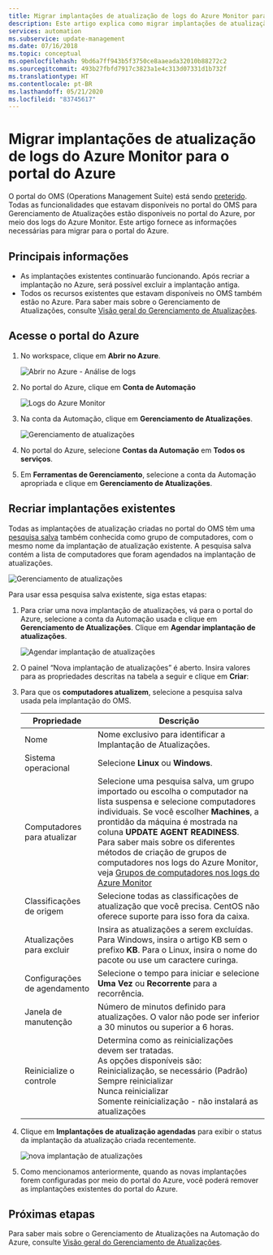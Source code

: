 ```yaml
---
title: Migrar implantações de atualização de logs do Azure Monitor para o portal do Azure
description: Este artigo explica como migrar implantações de atualização de logs do Azure Monitor para o portal do Azure.
services: automation
ms.subservice: update-management
ms.date: 07/16/2018
ms.topic: conceptual
ms.openlocfilehash: 9bd6a7ff943b5f3750ce8aaeada32010b88272c2
ms.sourcegitcommit: 493b27fbfd7917c3823a1e4c313d07331d1b732f
ms.translationtype: HT
ms.contentlocale: pt-BR
ms.lasthandoff: 05/21/2020
ms.locfileid: "83745617"
---
```

# <a name="migrate-azure-monitor-logs-update-deployments-to-azure-portal"></a>Migrar implantações de atualização de logs do Azure Monitor para o portal do Azure

O portal do OMS (Operations Management Suite) está sendo [preterido](../azure-monitor/platform/oms-portal-transition.md). Todas as funcionalidades que estavam disponíveis no portal do OMS para Gerenciamento de Atualizações estão disponíveis no portal do Azure, por meio dos logs do Azure Monitor. Este artigo fornece as informações necessárias para migrar para o portal do Azure.

## <a name="key-information"></a>Principais informações

* As implantações existentes continuarão funcionando. Após recriar a implantação no Azure, será possível excluir a implantação antiga.
* Todos os recursos existentes que estavam disponíveis no OMS também estão no Azure. Para saber mais sobre o Gerenciamento de Atualizações, consulte [Visão geral do Gerenciamento de Atualizações](automation-update-management.md).

## <a name="access-the-azure-portal"></a>Acesse o portal do Azure

1. No workspace, clique em **Abrir no Azure**. 

    ![Abrir no Azure - Análise de logs](media/migrate-oms-update-deployments/link-to-azure-portal.png)

2. No portal do Azure, clique em **Conta de Automação**

    ![Logs do Azure Monitor](media/migrate-oms-update-deployments/log-analytics.png)

3. Na conta da Automação, clique em **Gerenciamento de Atualizações**.

    ![Gerenciamento de atualizações](media/migrate-oms-update-deployments/azure-automation.png)

4. No portal do Azure, selecione **Contas da Automação** em **Todos os serviços**. 

5. Em **Ferramentas de Gerenciamento**, selecione a conta da Automação apropriada e clique em **Gerenciamento de Atualizações**.

## <a name="recreate-existing-deployments"></a>Recriar implantações existentes

Todas as implantações de atualização criadas no portal do OMS têm uma [pesquisa salva](../azure-monitor/platform/computer-groups.md) também conhecida como grupo de computadores, com o mesmo nome da implantação de atualização existente. A pesquisa salva contém a lista de computadores que foram agendados na implantação de atualizações.

![Gerenciamento de atualizações](media/migrate-oms-update-deployments/oms-deployment.png)

Para usar essa pesquisa salva existente, siga estas etapas:

1. Para criar uma nova implantação de atualizações, vá para o portal do Azure, selecione a conta da Automação usada e clique em **Gerenciamento de Atualizações**. Clique em **Agendar implantação de atualizações**.

    ![Agendar implantação de atualizações](media/migrate-oms-update-deployments/schedule-update-deployment.png)

2. O painel “Nova implantação de atualizações” é aberto. Insira valores para as propriedades descritas na tabela a seguir e clique em **Criar**:

3. Para que os **computadores atualizem**, selecione a pesquisa salva usada pela implantação do OMS.

    | Propriedade | Descrição |
    | --- | --- |
    |Nome |Nome exclusivo para identificar a Implantação de Atualizações. |
    |Sistema operacional| Selecione **Linux** ou **Windows**.|
    |Computadores para atualizar |Selecione uma pesquisa salva, um grupo importado ou escolha o computador na lista suspensa e selecione computadores individuais. Se você escolher **Machines**, a prontidão da máquina é mostrada na coluna **UPDATE AGENT READINESS**.</br> Para saber mais sobre os diferentes métodos de criação de grupos de computadores nos logs do Azure Monitor, veja [Grupos de computadores nos logs do Azure Monitor](../azure-monitor/platform/computer-groups.md) |
    |Classificações de origem|Selecione todas as classificações de atualização que você precisa. CentOS não oferece suporte para isso fora da caixa.|
    |Atualizações para excluir|Insira as atualizações a serem excluídas. Para Windows, insira o artigo KB sem o prefixo **KB**. Para o Linux, insira o nome do pacote ou use um caractere curinga.  |
    |Configurações de agendamento|Selecione o tempo para iniciar e selecione **Uma Vez** ou **Recorrente** para a recorrência. | 
    | Janela de manutenção |Número de minutos definido para atualizações. O valor não pode ser inferior a 30 minutos ou superior a 6 horas. |
    | Reinicialize o controle| Determina como as reinicializações devem ser tratadas.</br>As opções disponíveis são:</br>Reinicialização, se necessário (Padrão)</br>Sempre reinicializar</br>Nunca reinicializar</br>Somente reinicialização - não instalará as atualizações|

4. Clique em **Implantações de atualização agendadas** para exibir o status da implantação da atualização criada recentemente.

    ![nova implantação de atualizações](media/migrate-oms-update-deployments/new-update-deployment.png)

5. Como mencionamos anteriormente, quando as novas implantações forem configuradas por meio do portal do Azure, você poderá remover as implantações existentes do portal do Azure.

## <a name="next-steps"></a>Próximas etapas

Para saber mais sobre o Gerenciamento de Atualizações na Automação do Azure, consulte [Visão geral do Gerenciamento de Atualizações](automation-update-management.md).
